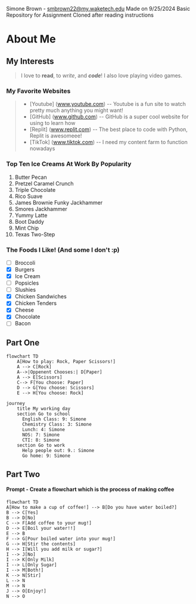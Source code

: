 Simone Brown - smbrown22@my.waketech.edu 
Made on 9/25/2024 
Basic Repository for Assignment 
Cloned after reading instructions 

# **About Me**
## My Interests
> I love to **read**, to _write_, and **_code_**! I also love playing video games. 
### My Favorite Websites 
> * [Youtube] (www.youtube.com) -- Youtube is a fun site to watch pretty much anything you might want! 
> * [GitHub] (www.github.com) -- GitHub is a super cool website for using to learn how 
> * [Replit] (www.replit.com) -- The best place to code with Python, Replit is awesomeee! 
> * [TikTok] (www.tiktok.com) -- I need my content farm to function nowadays 
### Top Ten Ice Creams At Work By Popularity 
1. Butter Pecan
2. Pretzel Caramel Crunch  
3. Triple Chocolate 
4. Rico Suave 
5. James Brownie Funky Jackhammer 
6. Smores Jackhammer 
7. Yummy Latte 
8. Boot Daddy 
9. Mint Chip 
10. Texas Two-Step 
### The Foods I Like! (And some I don't :p)
- [ ] Broccoli 
- [x] Burgers 
- [x] Ice Cream
- [ ] Popsicles
- [ ] Slushies 
- [x] Chicken Sandwiches 
- [x] Chicken Tenders 
- [x] Cheese
- [x] Chocolate 
- [ ] Bacon 

## Part One  
```mermaid 
flowchart TD
    A[How to play: Rock, Paper Scissors!]
    A --> C[Rock]
    A-->|Oppenent Chooses:| D[Paper]
    A --> E[Scissors]
    C--> F[You choose: Paper]
    D --> G[You choose: Scissors]
    E --> H[You choose: Rock]
``` 

```mermaid 
journey
    title My working day
    section Go to school 
      English Class: 9: Simone 
      Chemistry Class: 3: Simone 
      Lunch: 4: Simone
      NOS: 7: Simone 
      CTI: 8: Simone  
    section Go to work 
      Help people out: 9.: Simone 
      Go home: 9: Simone 
```
## Part Two 
#### Prompt - Create a flowchart which is the process of making coffee 
```mermaid
flowchart TD
A[How to make a cup of coffee!] --> B[Do you have water boiled?]
B --> C[Yes]
B --> D[No]
C --> F[Add coffee to your mug!]
D --> E[Boil your water!!]
E --> B
F --> G[Pour boiled water into your mug!]
G --> H[Stir the contents]
H --> I[Will you add milk or sugar?]
I --> J[No]
I --> K[Only Milk]
I --> L[Only Sugar]
I --> M[Both!]
K --> N[Stir]
L --> N
M --> N 
J --> O[Enjoy!]
N --> O 